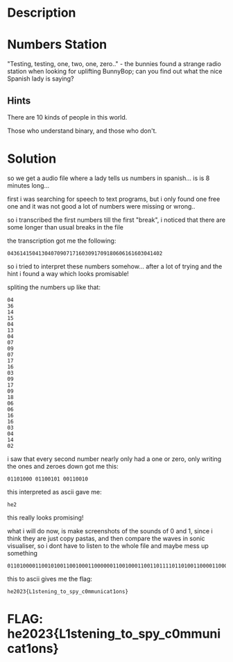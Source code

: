 # Description

# Numbers Station

"Testing, testing, one, two, one, zero.." - the bunnies found a strange radio station when looking for uplifting BunnyBop; can you find out what the nice Spanish lady is saying?

## Hints

There are 10 kinds of people in this world.

Those who understand binary, and those who don't.

# Solution

so we get a audio file where a lady tells us numbers in spanish... is is 8 minutes long...

first i was searching for speech to text programs, but i only found one free one and it was not good a lot of numbers were missing or wrong..

so i transcribed the first numbers till the first "break", i noticed that there are some longer than usual breaks in the file

the transcription got me the following:

```
04361415041304070907171603091709180606161603041402
```

so i tried to interpret these numbers somehow... after a lot of trying and the hint i found a way which looks promisable!

spliting the numbers up like that:

```
04
36
14
15
04
13
04
07
09
07
17
16
03
09
17
09
18
06
06
16
16
03
04
14
02
```

i saw that every second number nearly only had a one or zero, only writing the ones and zeroes down got me this:

```
01101000 01100101 00110010
```

this interpreted as ascii gave me:

```
he2
```

this really looks promising!

what i will do now, is make screenshots of the sounds of 0 and 1, since i think they are just copy pastas, and then compare the waves in sonic visualiser, so i dont have to listen to the whole file and maybe mess up something

```
011010000110010100110010001100000011001000110011011110110100110000110001011100110111010001100101011011100110100101101110011001110101111101110100011011110101111101110011011100000111100101011111011000110011000001101101011011010111010101101110011010010110001101100001011101000011000101101111011011100111001101111101
```

this to ascii gives me the flag:

```
he2023{L1stening_to_spy_c0mmunicat1ons}
```

# FLAG: he2023{L1stening_to_spy_c0mmunicat1ons}
